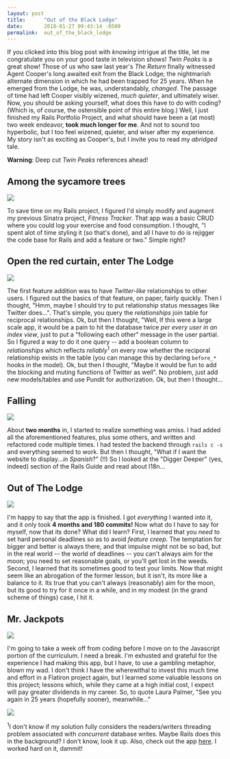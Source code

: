 ```yaml
---
layout: post
title:      "Out of the Black Lodge"
date:       2018-01-27 09:43:14 -0500
permalink:  out_of_the_black_lodge
---
```



If you clicked into this blog post with *knowing* intrigue at the title, let me congratulate you on your good taste in television shows! *Twin Peaks* is a great show! Those of us who saw last year's *The Return* finally witnessed Agent Cooper's long awaited exit from the Black Lodge; the nightmarish alternate dimension in which he had been trapped for 25 years. When he emerged from the Lodge, he was, understandably, *changed*. The passage of time had left Cooper visibly wizened, *much quieter*, and ultimately wiser. Now, you should be asking yourself, what does this have to do with coding? (Which is, of course, the ostensible point of this entire blog.) Well, I just finished my Rails Portfolio Project, and what should have been a (at most) two week endeavor, **took much longer for me**. And not to sound too hyperbolic, but I too feel wizened, quieter, and wiser after my experience. My story isn't as exciting as Cooper's, but I invite you to read my *abridged* tale.

**Warning**: Deep cut *Twin Peaks* references ahead!

## Among the sycamore trees
![](https://media.giphy.com/media/SbaQGo5fdI50s/giphy.gif)

To save time on my Rails project, I figured I'd simply modify and augment my previous Sinatra project, *Fitness Tracker*. That app was a basic CRUD where you could log your exercise and food consumption. I thought, "I spent alot of time styling it (so that's done), and all I have to do is rejigger the code base for Rails and add a feature or two."  Simple right?

## Open the red curtain, enter The Lodge
![](https://unwrappingtheplastic.files.wordpress.com/2017/04/ba5d80eddd37ff9e9bb4debee8582c6e.gif)

The first feature addition was to have *Twitter-like* relationships to other users. I figured out the basics of that feature, on paper, fairly quickly. Then I thought, "Hmm, maybe I should try to put relationship status messages like Twitter does...". That's simple, you query the *relationships* join table for reciprocal relationships. Ok, but then I thought, "Well, If this were a large scale app, it would be a pain to hit the database twice *per every user in an index view*, just to put a "following each other" message in the user partial. So I figured a way to do it one query -- add a boolean column to *relationships* which reflects *reliably*<sup>1</sup> on every row whether the reciporal relationship exists in the table (you can manage this by declaring `before_*` hooks in the model). Ok, but then I thought, "Maybe it would be fun to add the blocking and muting functions of Twitter as well".  No problem, just add new models/tables and use Pundit for authorization. Ok, but then I thought...

## Falling
![](https://media.giphy.com/media/xUA7aQdu2mdFnOgptm/source.gif)

About **two months** in, I started to realize something was amiss. I had added all the aforementioned features, plus some others, and written and refactored code multiple times. I had tested the backend through `rails c -s` and everything seemed to work. But then I thought, "What if I want the website to display...*in Spanish*?" (!!) So I looked at the "Digger Deeper" (yes, indeed) section of the Rails Guide and read about I18n...

## Out of The Lodge
![](https://thegameofnerds.files.wordpress.com/2017/06/303-coop-sucked-in.gif?w=730)

I'm happy to say that the app is finished. I got *everything* I wanted into it, and it only took **4 months and 180 commits!** Now what do I have to say for myself, now that its done? What did I learn? First, I learned that you *need* to set hard personal deadlines so as to avoid *feature creep*. The temptation for bigger and better is always there, and that impulse might not be so bad, but in the real world -- the world of deadlines -- you can't always aim for the moon; you need to set reasonable goals, or you'll get lost in the weeds. Second, I learned that its sometimes good to test your limits. Now that might seem like an abrogation of the former lesson, but it isn't, its more like a balance to it. Its true that you can't always (reasonably) aim for the moon, but its good to try for it once in a while, and in my modest (in the grand scheme of things) case, I hit it.

## Mr. Jackpots
![](https://i.redd.it/6mstt19eagzy.gif)

I'm going to take a week off from coding before I move on to the Javascript portion of the curriculum. I need a break. I'm exhusted and grateful for the experience I had making this app, but I have, to use a gambling metaphor, blown my wad. I don't think I have the wherewithal to invest this much time and effort in a Flatiron project again, but I learned some valuable lessons on this project; lessons which, while they came at a high initial cost, I expect will pay greater dividends in my career. So, to quote Laura Palmer, "See you again in 25 years (hopefully sooner), meanwhile..."

![](https://78.media.tumblr.com/5a97c102f65f258fb8f9ca30eabef825/tumblr_oqsxdcaEGB1qbxh0uo1_500.gif)

<sup>1</sup>I don't know if my solution fully considers the readers/writers threading problem associated with *concurrent* database writes. Maybe Rails does this in the background? I don't know, look it up. Also, check out the app [here](https://github.com/jinstrider2000/fitness-tracker-rails). I worked hard on it, dammit! 
